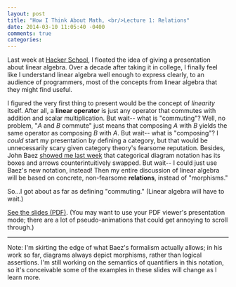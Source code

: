```yaml
---
layout: post
title: "How I Think About Math, <br/>Lecture 1: Relations"
date: 2014-03-10 11:05:40 -0400
comments: true
categories: 
---
```


Last week at [Hacker School](http://www.hackerschool.com), I floated the idea of
giving a presentation about linear algebra. Over a decade after taking it in
college, I finally feel like I understand linear algebra well enough to express
clearly, to an audience of programmers, most of the concepts from linear algebra
that they might find useful.

I figured the very first thing to present would be the concept of _linearity_
itself. After all, a **linear operator** is just any operator that commutes with
addition and scalar multiplication. But wait-- what is "commuting"? Well, no
problem, "_A_ and _B_ commute" just means that composing _A_ with _B_ yields the
same operator as composing _B_ with _A_. But wait-- what is "composing"? I
_could_ start my presentation by defining a category, but that would be
unnecessarily scary given category theory's fearsome reputation. Besides, John
Baez [showed me last
week](http://johncarlosbaez.wordpress.com/2014/03/02/network-theory-i/) that
categorical diagram notation has its boxes and arrows counterintuitively
swapped. But wait-- I could just use Baez's new notation, instead! Then my
entire discussion of linear algebra will be based on concrete, non-fearsome
**relations**, instead of "morphisms."

So...I got about as far as defining "commuting." (Linear algebra will have to
wait.)

[See the slides (PDF)](/assets/20140306.pdf). (You may want to use your PDF
viewer's presentation mode; there are a lot of pseudo-animations that could
get annoying to scroll through.)
* * *

Note: I'm skirting the edge of what Baez's formalism actually allows; in his
work so far, diagrams always depict morphisms, rather than logical assertions.
I'm still working on the semantics of quantifiers in this notation, so it's
conceivable some of the examples in these slides will change as I learn more.

